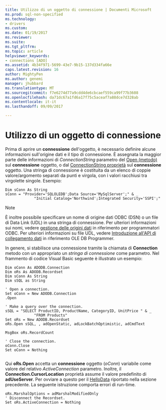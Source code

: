 ```yaml
---
title: Utilizzo di un oggetto di connessione | Documenti Microsoft
ms.prod: sql-non-specified
ms.technology:
- drivers
ms.custom: 
ms.date: 01/19/2017
ms.reviewer: 
ms.suite: 
ms.tgt_pltfrm: 
ms.topic: article
helpviewer_keywords:
- connections [ADO]
ms.assetid: 4b34f971-5699-43e7-9b15-137d334fa66e
caps.latest.revision: 16
author: MightyPen
ms.author: genemi
manager: jhubbard
ms.translationtype: MT
ms.sourcegitcommit: f7e6274d77a9cdd4de6cbcaef559ca99f77b3608
ms.openlocfilehash: da71dc67a1fd6a17f75c5aceaf7a88dce7d328ab
ms.contentlocale: it-it
ms.lasthandoff: 09/09/2017

---
```

# <a name="using-a-connection-object"></a>Utilizzo di un oggetto di connessione
Prima di aprire un **connessione** dell'oggetto, è necessario definire alcune informazioni sull'origine dati e il tipo di connessione. È assegnata la maggior parte delle informazioni di *ConnectionString* parametro del [Open (metodo)](../../../ado/reference/ado-api/open-method-ado-connection.md) sul **connessione** oggetto, o dal [ConnectionString proprietà](../../../ado/reference/ado-api/connectionstring-property-ado.md) sul **connessione** oggetto. Una stringa di connessione è costituita da un elenco di coppie valore/argomento separati da punti e virgola, con i valori racchiusi tra virgolette singole. Esempio:  
  
```  
Dim sConn As String  
sConn = "Provider='SQLOLEDB';Data Source='MySqlServer';" & _  
             "Initial Catalog='Northwind';Integrated Security='SSPI';"  
```  
  
> [!NOTE]
>  È inoltre possibile specificare un nome di origine dati ODBC (DSN) o un file di Data Link (UDL) in una stringa di connessione. Per ulteriori informazioni sui nomi, vedere [gestione delle origini dati](../../../odbc/admin/managing-data-sources.md) in riferimento per programmatori ODBC. Per ulteriori informazioni su file UDL, vedere [Introduzione all'API di collegamento dati](http://msdn.microsoft.com/en-us/95c180ea-bd4f-4dca-b95a-576afd135bbc) in riferimento OLE DB Programmer.  
  
 In genere, si stabilisce una connessione tramite la chiamata di **Connection** metodo con un appropriato un *stringa di connessione* come parametro. Nel frammento di codice Visual Basic seguente è illustrato un esempio:  
  
```  
Dim oConn As ADODB.Connection  
Dim oRs As ADODB.Recordset  
Dim sConn As String  
Dim sSQL as String  
  
' Open a connection.  
Set oConn = New ADODB.Connection  
.Open   
  
' Make a query over the connection.  
sSQL = "SELECT ProductID, ProductName, CategoryID, UnitPrice " & _  
             "FROM Products"  
Set oRs = New ADODB.Recordset  
oRs.Open sSQL, , adOpenStatic, adLockBatchOptimistic, adCmdText  
  
MsgBox oRs.RecordCount  
  
' Close the connection.  
oConn.Close  
Set oConn = Nothing  
  
```  
  
 Qui **oRs.Open** accetta un **connessione** oggetto (*oConn*) variabile come valore del relativo *ActiveConnection* parametro. Inoltre, il **Connection.CursorLocation** proprietà assume il valore predefinito di **adUseServer**. Per ovviare a questo per il [HelloData](../../../ado/guide/data/hellodata-a-simple-ado-application.md) riportato nella sezione precedente. La seguente istruzione comporta errori di run-time.  
  
```  
oRs.MarshalOptions = adMarshalModifiedOnly  
' Disconnect the Recordset.  
Set oRs.ActiveConnection = Nothing  
```
